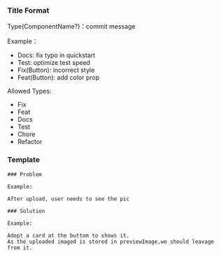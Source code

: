 ### Title Format

Type(ComponentName?)：commit message

Example：

- Docs: fix typo in quickstart
- Test: optimize test speed
- Fix(Button): incorrect style
- Feat(Button): add color prop

Allowed Types:

- Fix
- Feat
- Docs
- Test
- Chore
- Refactor

### Template
```
### Problem

Example:

After upload, user needs to see the pic

### Solution

Example:

Adopt a card at the buttom to shows it.
As the uploaded imaged is stored in previewImage,we should leavage from it.
```
